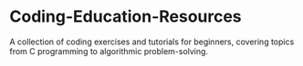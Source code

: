 # Coding-Education-Resources
A collection of coding exercises and tutorials for beginners, covering topics from C programming to algorithmic problem-solving.
